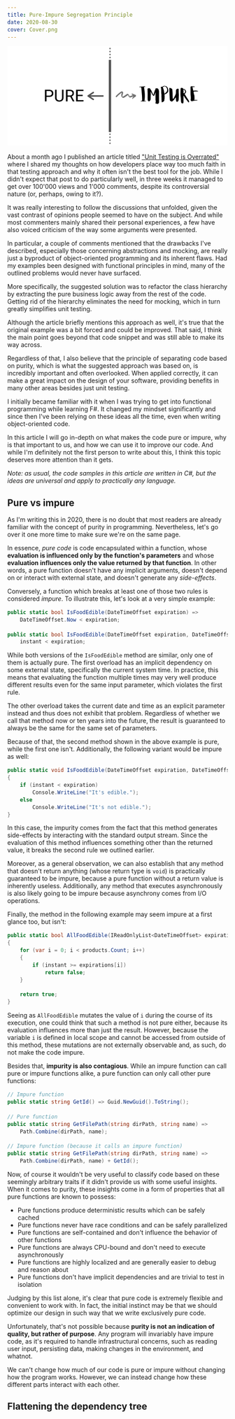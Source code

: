 ```yaml
---
title: Pure-Impure Segregation Principle
date: 2020-08-30
cover: Cover.png
---
```


![cover](Cover.png)

About a month ago I published an article titled ["Unit Testing is Overrated"](/blog/unit-testing-is-overrated) where I shared my thoughts on how developers place way too much faith in that testing approach and why it often isn't the best tool for the job. While I didn't expect that post to do particularly well, in three weeks it managed to get over 100'000 views and 1'000 comments, despite its controversial nature (or, perhaps, owing to it?).

It was really interesting to follow the discussions that unfolded, given the vast contrast of opinions people seemed to have on the subject. And while most commenters mainly shared their personal experiences, a few have also voiced criticism of the way some arguments were presented.

In particular, a couple of comments mentioned that the drawbacks I've described, especially those concerning abstractions and mocking, are really just a byproduct of object-oriented programming and its inherent flaws. Had my examples been designed with functional principles in mind, many of the outlined problems would never have surfaced.

More specifically, the suggested solution was to refactor the class hierarchy by extracting the pure business logic away from the rest of the code. Getting rid of the hierarchy eliminates the need for mocking, which in turn greatly simplifies unit testing.

Although the article briefly mentions this approach as well, it's true that the original example was a bit forced and could be improved. That said, I think the main point goes beyond that code snippet and was still able to make its way across.

Regardless of that, I also believe that the principle of separating code based on purity, which is what the suggested approach was based on, is incredibly important and often overlooked. When applied correctly, it can make a great impact on the design of your software, providing benefits in many other areas besides just unit testing.

I initially became familiar with it when I was trying to get into functional programming while learning F#. It changed my mindset significantly and since then I've been relying on these ideas all the time, even when writing object-oriented code.

In this article I will go in-depth on what makes the code pure or impure, why is that important to us, and how we can use it to improve our code. And while I'm definitely not the first person to write about this, I think this topic deserves more attention than it gets.

_Note: as usual, the code samples in this article are written in C#, but the ideas are universal and apply to practically any language._

## Pure vs impure

As I'm writing this in 2020, there is no doubt that most readers are already familiar with the concept of purity in programming. Nevertheless, let's go over it one more time to make sure we're on the same page.

In essence, _pure code_ is code encapsulated within a function, whose **evaluation is influenced only by the function's parameters** and whose **evaluation influences only the value returned by that function**. In other words, a pure function doesn't have any implicit arguments, doesn't depend on or interact with external state, and doesn't generate any _side-effects_.

Conversely, a function which breaks at least one of those two rules is considered _impure_. To illustrate this, let's look at a very simple example:

```csharp
public static bool IsFoodEdible(DateTimeOffset expiration) =>
    DateTimeOffset.Now < expiration;

public static bool IsFoodEdible(DateTimeOffset expiration, DateTimeOffset instant) =>
    instant < expiration;
```

While both versions of the `IsFoodEdible` method are similar, only one of them is actually pure. The first overload has an implicit dependency on some external state, specifically the current system time. In practice, this means that evaluating the function multiple times may very well produce different results even for the same input parameter, which violates the first rule.

The other overload takes the current date and time as an explicit parameter instead and thus does not exhibit that problem. Regardless of whether we call that method now or ten years into the future, the result is guaranteed to always be the same for the same set of parameters.

Because of that, the second method shown in the above example is pure, while the first one isn't. Additionally, the following variant would be impure as well:

```csharp
public static void IsFoodEdible(DateTimeOffset expiration, DateTimeOffset instant)
{
    if (instant < expiration)
        Console.WriteLine("It's edible.");
    else
        Console.WriteLine("It's not edible.");
}
```

In this case, the impurity comes from the fact that this method generates side-effects by interacting with the standard output stream. Since the evaluation of this method influences something other than the returned value, it breaks the second rule we outlined earlier.

Moreover, as a general observation, we can also establish that any method that doesn't return anything (whose return type is `void`) is practically guaranteed to be impure, because a pure function without a return value is inherently useless. Additionally, any method that executes asynchronously is also likely going to be impure because asynchrony comes from I/O operations.

Finally, the method in the following example may seem impure at a first glance too, but isn't:

```csharp
public static bool AllFoodEdible(IReadOnlyList<DateTimeOffset> expirations, DateTimeOffset instant)
{
    for (var i = 0; i < products.Count; i++)
    {
        if (instant >= expirations[i])
            return false;
    }

    return true;
}
```

Seeing as `AllFoodEdible` mutates the value of `i` during the course of its execution, one could think that such a method is not pure either, because its evaluation influences more than just the result. However, because the variable `i` is defined in local scope and cannot be accessed from outside of this method, these mutations are not externally observable and, as such, do not make the code impure.

Besides that, **impurity is also contagious**. While an impure function can call pure or impure functions alike, a pure function can only call other pure functions:

```csharp
// Impure function
public static string GetId() => Guid.NewGuid().ToString();

// Pure function
public static string GetFilePath(string dirPath, string name) =>
    Path.Combine(dirPath, name);

// Impure function (because it calls an impure function)
public static string GetFilePath(string dirPath, string name) =>
    Path.Combine(dirPath, name) + GetId();
```

Now, of course it wouldn't be very useful to classify code based on these seemingly arbitrary traits if it didn't provide us with some useful insights. When it comes to purity, these insights come in a form of properties that all pure functions are known to possess:

- Pure functions produce deterministic results which can be safely cached
- Pure functions never have race conditions and can be safely parallelized
- Pure functions are self-contained and don't influence the behavior of other functions
- Pure functions are always CPU-bound and don't need to execute asynchronously
- Pure functions are highly localized and are generally easier to debug and reason about
- Pure functions don't have implicit dependencies and are trivial to test in isolation

Judging by this list alone, it's clear that pure code is extremely flexible and convenient to work with. In fact, the initial instinct may be that we should optimize our design in such way that we write exclusively pure code.

Unfortunately, that's not possible because **purity is not an indication of quality, but rather of purpose**. Any program will invariably have impure code, as it's required to handle infrastructural concerns, such as reading user input, persisting data, making changes in the environment, and whatnot.

We can't change how much of our code is pure or impure without changing how the program works. However, we can instead change how these different parts interact with each other.

## Flattening the dependency tree
